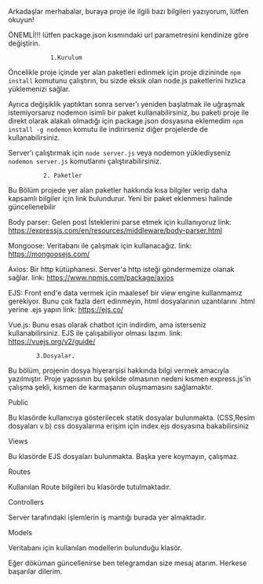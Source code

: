  
Arkadaşlar merhabalar, buraya proje ile ilgili bazı bilgileri yazıyorum, lütfen okuyun!

ÖNEMLİ!!!  lütfen package.json kısmındaki url parametresini kendinize
göre değiştirin.
 
                1.Kurulum

Öncelikle proje içinde yer alan paketleri edinmek için
proje dizininde `npm install` komutunu çalıştırın, bu sizde eksik
olan node.js paketlerini hızlıca yüklemenizi sağlar.

Ayrıca değişiklik yaptıktan sonra server'ı yeniden başlatmak
ile uğraşmak istemiyorsanız nodemon isimli bir paket kullanabilirsiniz,
bu paketi proje ile direkt olarak alakalı olmadığı için package.json
dosyasına eklemedim `npm install -g nodemon` komutu ile indirirseniz
diğer projelerde de kullanabilirsiniz.

Server'ı çalıştırmak için `node server.js` veya nodemon yüklediyseniz 
`nodemon server.js` komutlarını çalıştırabilirsiniz.

              2. Paketler 

Bu Bölüm projede yer alan paketler hakkında kısa bilgiler verip daha 
kapsamlı bilgiler için link bulundurur. Yeni bir paket eklenmesi halinde
güncellenebilir
    
Body parser: Gelen post İsteklerini parse etmek için kullanıyoruz
link: https://expressjs.com/en/resources/middleware/body-parser.html

Mongoose: Veritabanı ile çalışmak için kullanacağız.
link: https://mongoosejs.com/

Axios: Bir http kütüphanesi. Server'a http isteği 
göndermemize olanak sağlar. 
link: https://www.npmjs.com/package/axios


EJS: Front end'e data vermek için maalesef bir view engine kullanmamız gerekiyor. Bunu çok fazla dert
edinmeyin, html dosyalarının uzantılarını .html yerine .ejs yapın 
link: https://ejs.co/

Vue.js: Bunu esas olarak chatbot için indirdim, ama isterseniz kullanabilirsiniz.
EJS ile çalışabiliyor olması lazım.
link: https://vuejs.org/v2/guide/


            3.Dosyalar.
    
Bu bölüm, projenin dosya hiyerarşisi hakkında bilgi vermek amacıyla
yazılmıştır. Proje yapısının bu şekilde olmasının nedeni kısmen
express.js'in çalışma şekli, kısmen de karmaşanın oluşmamasını
sağlamaktır.

 Public 

Bu klasörde kullanıcıya gösterilecek statik dosyalar bulunmakta.
(CSS,Resim dosyaları v.b) css dosyalarına erişim için index.ejs dosyasına bakabilirsiniz

Views

Bu klasörde EJS dosyaları bulunmakta. Başka yere koymayın, çalışmaz.

Routes 

Kullanılan Route bilgileri bu klasörde tutulmaktadır. 

Controllers 

Server tarafındaki işlemlerin iş mantığı burada yer almaktadır.

Models

Veritabanı için kullanılan modellerin bulunduğu klasör.

Eğer döküman güncellenirse ben telegramdan size mesaj atarım. Herkese başarılar dilerim.

                                            
